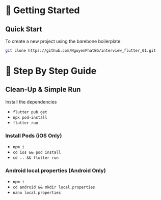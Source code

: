 # 🚀 Getting Started

## Quick Start

To create a new project using the barebone boilerplate:

```sh
git clone https://github.com/NguyenPhatBG/interview_flutter_01.git
```

# 🎯 Step By Step Guide

## Clean-Up & Simple Run

Install the dependencies
- `flutter pub get`
- `npx pod-install`
- `flutter run`

### Install Pods (iOS Only)

- `npm i`
- `cd ios && pod install`
- `cd .. && flutter run`

### Android local.properties (Android Only)

- `npm i`
- `cd android && mkdir local.properties`
- `nano local.properties`
